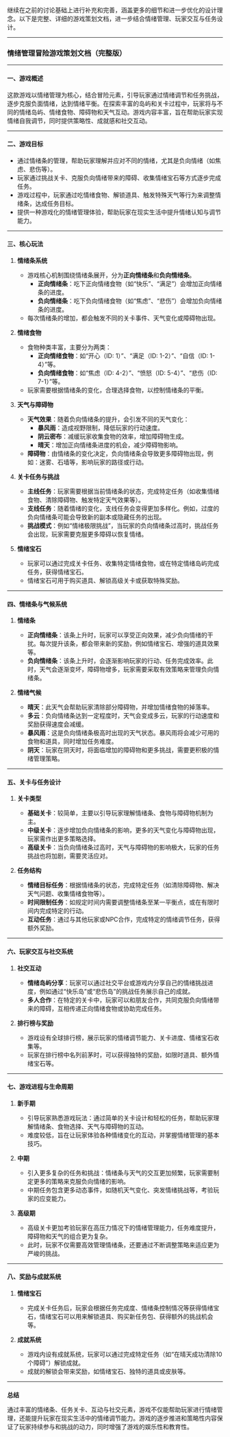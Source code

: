 继续在之前的讨论基础上进行补充和完善，涵盖更多的细节和进一步优化的设计理念。以下是完整、详细的游戏策划文档，进一步结合情绪管理、玩家交互与任务设计。

---

### **情绪管理冒险游戏策划文档（完整版）**

---

#### **一、游戏概述**

这款游戏以情绪管理为核心，结合冒险元素，引导玩家通过情绪调节和任务挑战，逐步克服负面情绪，达到情绪平衡。在探索丰富的岛屿和关卡过程中，玩家将与不同的情绪岛屿、情绪食物、障碍物和天气互动。游戏内容丰富，旨在帮助玩家实现情绪自我调节，同时提供策略性、成就感和社交互动。

---

#### **二、游戏目标**

- 通过情绪条的管理，帮助玩家理解并应对不同的情绪，尤其是负向情绪（如焦虑、悲伤等）。
- 玩家通过挑战关卡、克服负向情绪带来的障碍、收集情绪宝石等方式逐步完成任务。
- 游戏过程中，玩家通过吃情绪食物、解锁道具、触发特殊天气等行为来调整情绪条，达成任务目标。
- 提供一种游戏化的情绪管理体验，帮助玩家在现实生活中提升情绪认知与调节能力。

---

#### **三、核心玩法**

1. **情绪条系统**
   - 游戏核心机制围绕情绪条展开，分为**正向情绪条**和**负向情绪条**。
     - **正向情绪条**：吃下正向情绪食物（如“快乐”、“满足”）会增加正向情绪条的进度。
     - **负向情绪条**：吃下负向情绪食物（如“焦虑”、“悲伤”）会增加负向情绪条的进度。
   - 每次情绪条的增加，都会触发不同的关卡事件、天气变化或障碍物出现。

2. **情绪食物**
   - 食物种类丰富，主要分为两类：
     - **正向情绪食物**：如“开心（ID: 1）”、“满足（ID: 1-2）”、“自信（ID: 1-4）”等。
     - **负向情绪食物**：如“焦虑（ID: 4-2）”、“愤怒（ID: 5-4）”、“悲伤（ID: 7-1）”等。
   - 玩家需要根据情绪条的变化，合理选择食物，以控制情绪条的平衡。

3. **天气与障碍物**
   - **天气效果**：随着负向情绪条的提升，会引发不同的天气变化：
     - **暴风雨**：造成视野限制，降低玩家的行动速度。
     - **阴云密布**：减缓玩家收集食物的效率，增加障碍物生成。
     - **晴天**：增加正向情绪条进度的机会，减少障碍物影响。
   - **障碍物**：由情绪条的变化决定，负向情绪条会导致更多障碍物出现，例如：迷雾、石墙等，影响玩家的路径或行动。

4. **关卡任务与挑战**
   - **主线任务**：玩家需要根据当前情绪条的状态，完成特定任务（如收集情绪食物、清除障碍物、触发特定天气效果等）。
   - **支线任务**：随着情绪的变化，支线任务会变得更加多样化。例如，过度的负向情绪条可能会导致新的副本或隐藏任务的出现。
   - **挑战模式**：例如“情绪极限挑战”，当玩家的负向情绪条过高时，挑战任务会出现，玩家需要克服更多障碍以恢复情绪。

5. **情绪宝石**
   - 玩家可以通过完成关卡任务、收集特定情绪食物，或在特定情绪岛屿完成任务，获得情绪宝石。
   - 情绪宝石可用于购买道具、解锁高级关卡或获取特殊奖励。

---

#### **四、情绪条与气候系统**

1. **情绪条**  
   - **正向情绪条**：该条上升时，玩家可以享受正向效果，减少负向情绪的干扰。每次提升该条，都会带来新的奖励，例如情绪宝石、增强的道具效果等。
   - **负向情绪条**：该条上升时，会逐渐影响玩家的行动、任务完成效率。此时，天气会逐渐变坏，障碍物增多，玩家需要采取有效策略来管理负向情绪条。

2. **情绪气候**  
   - **晴天**：此天气会帮助玩家清除部分障碍物，并增加情绪食物的掉落率。
   - **多云**：负向情绪条达到一定程度时，天气会变成多云，玩家的行动速度和奖励获得速度会减缓。
   - **暴风雨**：这是负向情绪条极高时出现的天气状态。暴风雨将会减少可用的食物和道具，同时增加任务难度。
   - **阴天**：玩家在阴天时，将面临增加的障碍物和更多挑战，需要更积极的情绪管理策略。

---

#### **五、关卡与任务设计**

1. **关卡类型**
   - **基础关卡**：较简单，主要以引导玩家理解情绪条、食物与障碍物机制为主。
   - **中级关卡**：逐步增加负向情绪条的影响，更多的天气变化与障碍物出现，玩家需作出更多策略选择。
   - **高级关卡**：当负向情绪条过高时，天气与障碍物的影响极大，玩家的任务挑战也将加剧，需要灵活应对。

2. **任务结构**
   - **情绪目标任务**：根据情绪条的状态，完成特定任务（如清除障碍物、解决天气问题、收集情绪食物等）。
   - **时间限制任务**：如规定时间内需要调整情绪条至某一平衡点，或在有限时间内完成特定的行动。
   - **互动任务**：通过与其他玩家或NPC合作，完成特定的情绪调节任务，获得额外奖励。

---

#### **六、玩家交互与社交系统**

1. **社交互动**
   - **情绪岛屿分享**：玩家可以通过社交平台或游戏内分享自己的情绪挑战进度，例如通过“快乐岛”或“悲伤岛”的挑战任务展示自己的成就。
   - **多人合作**：在特定的关卡中，玩家可以和朋友合作，共同克服负向情绪带来的障碍，互相传递正向情绪食物或协助完成任务。

2. **排行榜与奖励**
   - 游戏设有全球排行榜，展示玩家的情绪调节能力、关卡进度、情绪宝石收集等。
   - 玩家在排行榜中名列前茅时，可以获得独特的奖励，如限时道具、额外情绪宝石等。

---

#### **七、游戏进程与生命周期**

1. **新手期**
   - 引导玩家熟悉游戏玩法：通过简单的关卡设计和轻松的任务，帮助玩家理解情绪条、食物选择、天气与障碍物的互动。
   - 难度较低，旨在让玩家体验各种情绪变化的互动，并掌握情绪管理的基本技巧。

2. **中期**
   - 引入更多复杂的任务和挑战：情绪条与天气的交互更加频繁，玩家需要制定更多的策略来克服负向情绪的影响。
   - 中期任务包含更多动态事件，如随机天气变化、突发情绪挑战等，考验玩家的应变能力。

3. **高级期**
   - 高级关卡更加考验玩家在高压力情况下的情绪管理能力，任务难度提升，障碍物和天气的组合更为复杂。
   - 此时，玩家不仅需要高效管理情绪条，还要通过不断调整策略来适应更为严峻的挑战。

---

#### **八、奖励与成就系统**

1. **情绪宝石**
   - 完成关卡任务后，玩家会根据任务完成度、情绪条控制情况等获得情绪宝石，情绪宝石可以用来解锁道具、购买新任务包、获得额外的挑战机会等。
   
2. **成就系统**
   - 游戏内设有成就系统，玩家可以通过完成特定任务（如“在晴天成功清除10个障碍”）解锁成就。
   - 成就的解锁会带来奖励，如情绪宝石、独特的道具或皮肤等。

---

####

 **总结**

通过丰富的情绪条、任务关卡、互动与社交元素，游戏不仅能帮助玩家进行情绪管理，还能提升玩家在现实生活中的情绪调节能力。游戏的逐步推进和策略性内容保证了玩家持续参与和挑战的动力，同时增强了游戏的娱乐性和教育性。
